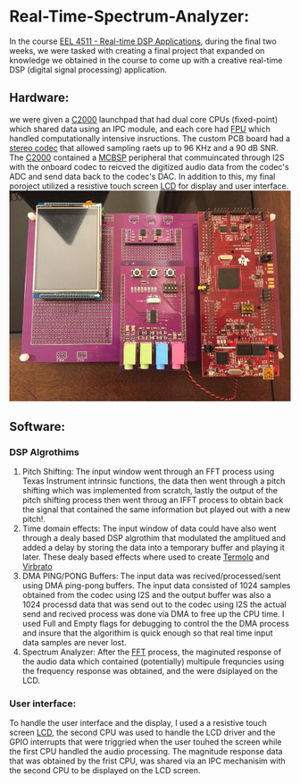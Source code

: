 # Real-Time-Spectrum-Analyzer:
In the course [EEL 4511 - Real-time DSP Applications](http://www.add.ece.ufl.edu/4511/), during the final two weeks, we were tasked with creating a final project that expanded on knowledge we obtained in the course to come up with a creative real-time DSP (digital signal processing) application.
## Hardware: 
we were given a [C2000](https://www.ti.com/lit/an/sprt720/sprt720.pdf?ts=1610028108582&ref_url=https%253A%252F%252Fwww.google.com%252F) launchpad that had dual core CPUs (fixed-point) which shared data using an IPC module, and each core had [FPU](https://en.wikipedia.org/wiki/Floating-point_unit) which handled computationally intensive insructions. The custom PCB board had a [stereo codec](http://www.add.ece.ufl.edu/4511/references/tlv320aic23b.pdf) that allowed sampling raets up to 96 KHz and a 90 dB SNR. The [C2000](https://www.ti.com/lit/an/sprt720/sprt720.pdf?ts=1610028108582&ref_url=https%253A%252F%252Fwww.google.com%252F) contained a [MCBSP](https://www.ti.com/lit/ug/spruhh0/spruhh0.pdf?ts=1610030520082&ref_url=https%253A%252F%252Fwww.google.com%252F) peripheral that commuincated through I2S with the onboard codec to reicved the digitized audio data from the codec's ADC and send data back to the codec's DAC. In addition to this, my final poroject utilized a resistive touch screen [LCD](https://www.hotmcu.com/28-touch-screen-tft-lcd-with-all-interface-p-63.html) for display and user interface. 
![Hardware](hardware.PNG)
## Software: 
### DSP Algrothims  
  1. Pitch Shifting: 
    The input window went through an FFT process using Texas Instrument intrinsic functions, the data then went through a pitch shifting which was implemented from scratch, lastly the output of the pitch shifting process then went throug an IFFT process to obtain back the signal that contained the same information but played out with a new pitch!. 
  2. Time domain effects: 
    The input window of data could have also went through a dealy based DSP algrothim that modulated the amplitued and added a delay by storing the data into a temporary buffer and playing it later. These dealy based effects where used to create [Termolo](https://en.wikipedia.org/wiki/Tremolo) and [Virbrato](https://en.wikipedia.org/wiki/Vibrato) 
  3. DMA PING/PONG Buffers:
  The input data was recived/processed/sent using DMA ping-pong buffers. The input data consisted of 1024 samples obtained from the codec using I2S and the output buffer was   also a 1024 processd data that was send out to the codec using I2S the actual send and recived process was done via DMA to free up the CPU time. I used Full and Empty flags for debugging to control the the DMA process and insure that the algorithim is quick enough so that real time input data samples are never lost. 
  4. Spectrum Analyzer: 
  After the [FFT](https://en.wikipedia.org/wiki/Fast_Fourier_transform) process, the maginuted response of the audio data which contained (potentially) multipule frequncies  using the frequency response was obtained, and the 
 were dsiplayed on the LCD.  
### User interface: 
  To handle the user interface and the display, I used a a resistive touch screen [LCD](https://www.hotmcu.com/28-touch-screen-tft-lcd-with-all-interface-p-63.html), the second CPU was used to handle the LCD driver and the GPIO interrupts that were triggried when the user touhed the screen while the first CPU handled the audio processing. The magnitude response data that was obtained by the frist CPU, was shared via an IPC mechanisim with the second CPU to be displayed on the LCD screen. 
